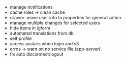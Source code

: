 - manage notifications
- cache roles -> clean cache
- drawer: move user info to properties for generalization
- manage multiple changes for selected users
- hide items in igform
- automated translations from db
- self profile
- access avatars when login and s3
- erros -> warn on no service file (app-server)
- fix auto disconnect/logout

